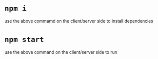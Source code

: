 # `npm i `
use the above commamd on the client/server side to install dependencies

# `npm start`
use the above command on the client/server side to run 